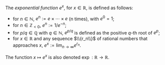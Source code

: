 The *exponential function* $e^x$, for $x \in \mathbb{R}$, is defined as follows:

- for $n \in \mathbb{N}$, $e^n := e \times \cdots \times e$ (n times), with $e^0 = 1$;
- for $n \in \mathbb{Z}_{<0}$, $e^n := 1 / e^{-n}$;
- for $p/q \in \mathbb{Q}$ with $q \in \mathbb{N}$, $e^{p/q}$ is defined as the positive $q$-th root of $e^p$;
- for $x \in \mathbb{R}$ and any sequence $\\{r_n\\}$ of rational numbers that approaches $x$, $e^x := \lim_{n\to\infty} e^{r_n}$.

The function $x \mapsto e^x$ is also denoted $\exp: \mathbb{R} \to \mathbb{R}$.
